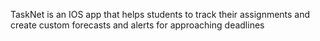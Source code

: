 TaskNet is an IOS app that helps students to track their assignments and create custom forecasts and alerts for approaching deadlines

